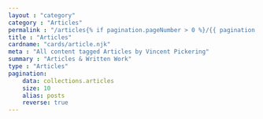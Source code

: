 ```yaml
---
layout : "category"
category : "Articles"
permalink : "/articles{% if pagination.pageNumber > 0 %}/{{ pagination.pageNumber  | plus: 1}}{% endif %}/"
title : "Articles"
cardname: "cards/article.njk"
meta : "All content tagged Articles by Vincent Pickering"
summary : "Articles & Written Work"
type : "Articles"
pagination:
    data: collections.articles
    size: 10
    alias: posts
    reverse: true
---
```

